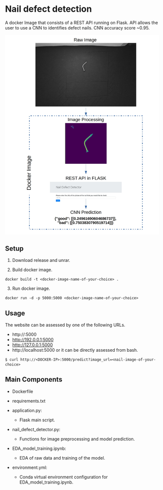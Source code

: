 # Nail defect detection
A docker Image that consists of a REST API running on Flask. API allows the user to use a CNN to identifies defect nails. CNN accuracy score ~0.95.

![](example.jpg)

## Setup
1. Download release and unrar. 

2. Build docker image.
```shell
docker build -t <docker-image-name-of-your-choice> . 
```
    
3. Run docker image.
```shell
docker run -d -p 5000:5000 <docker-image-name-of-your-choice>  
```
    
## Usage
The website can be assessed by one of the following URLs. 
- http://<DOCKER-IP>:5000
- http://192.0.0.1:5000
- http://127.0.0.1:5000
- http://localhost:5000
or it can be directly assessed from bash.
```shell
$ curl http://<DOCKER-IP>:5000/predict?image_url=<nail-image-of-your-choice>  
```
    
## Main Components
- Dockerfile
- requirements.txt
- application.py:
  - Flask main script.
- nail_defect_detector.py:
  - Functions for image preprocessing and model prediction.
  
- EDA_model_training.ipynb:
  - EDA of raw data and training of the model.
- environment.yml:
  - Conda virtual environment configuration for EDA_model_training.ipynb.


